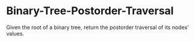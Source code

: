 # Binary-Tree-Postorder-Traversal
Given the root of a binary tree, return the postorder traversal of its nodes' values.
